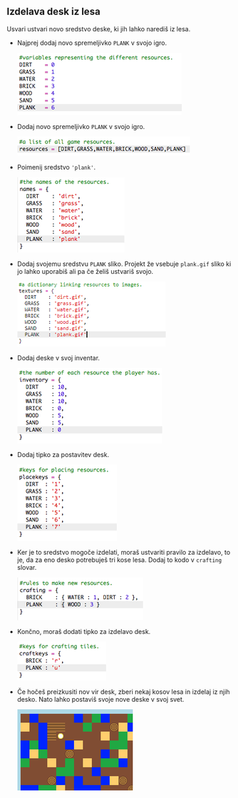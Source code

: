 ## Izdelava desk iz lesa

Usvari ustvari novo sredstvo deske, ki jih lahko narediš iz lesa.

+ Najprej dodaj novo spremeljivko `PLANK` v svojo igro.
    
    ![posnetek zaslona](images/craft-plank-const.png)

+ Dodaj novo spremeljivko `PLANK` v svojo igro.
    
    ![posnetek zaslona](images/craft-plank-resources.png)

+ Poimenij sredstvo `'plank'`.
    
    ![posnetek zaslona](images/craft-plank-names.png)

+ Dodaj svojemu sredstvu `PLANK` sliko. Projekt že vsebuje `plank.gif` sliko ki jo lahko uporabiš ali pa če želiš ustvariš svojo.
    
    ![posnetek zaslona](images/craft-plank-textures.png)

+ Dodaj deske v svoj inventar.
    
    ![posnetek zaslona](images/craft-plank-inventory.png)

+ Dodaj tipko za postavitev desk.
    
    ![posnetek zaslona](images/craft-plank-placekeys.png)

+ Ker je to sredstvo mogoče izdelati, moraš ustvariti pravilo za izdelavo, to je, da za eno desko potrebuješ tri kose lesa. Dodaj to kodo v `crafting` slovar.
    
    ![posnetek zaslona](images/craft-plank-crafting.png)

+ Končno, moraš dodati tipko za izdelavo desk.
    
    ![posnetek zaslona](images/craft-plank-craftkeys.png)

+ Če hočeš preizkusiti nov vir desk, zberi nekaj kosov lesa in izdelaj iz njih desko. Nato lahko postaviš svoje nove deske v svoj svet.
    
    ![posnetek zaslona](images/craft-plank-test.png)
